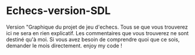 # Echecs-version-SDL
Version "Graphique du projet de jeu d'echecs.
Tous se que vous trouverez ici ne sera en rien explicatif.
Les commentaires que vous trouverez ne sont destiné qu'à moi.
Si vous avez besoin de comprendre quoi que ce sois, demander le mois directement.
enjoy my code !
